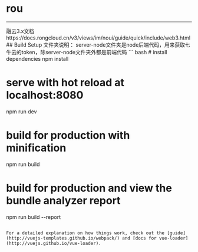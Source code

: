 # rou
<hr>
融云3.x文档 https://docs.rongcloud.cn/v3/views/im/noui/guide/quick/include/web3.html
## Build Setup
文件夹说明：
server-node文件夹是node后端代码，用来获取七牛云的token，除server-node文件夹外都是前端代码
``` bash
# install dependencies
npm install

# serve with hot reload at localhost:8080
npm run dev

# build for production with minification
npm run build

# build for production and view the bundle analyzer report
npm run build --report
```

For a detailed explanation on how things work, check out the [guide](http://vuejs-templates.github.io/webpack/) and [docs for vue-loader](http://vuejs.github.io/vue-loader).
